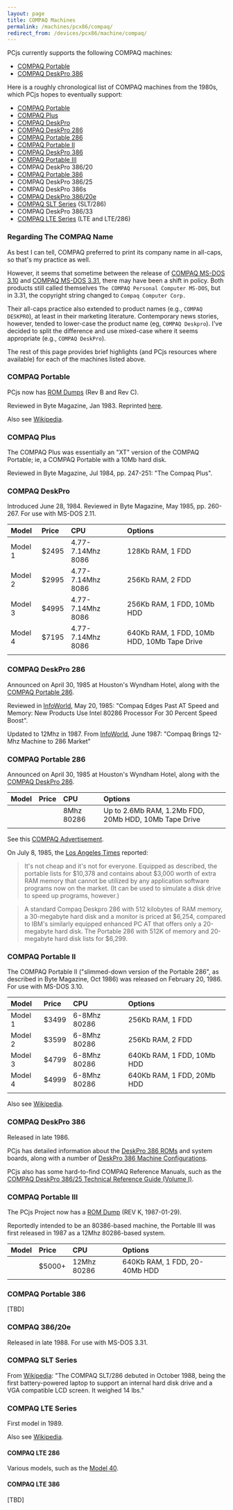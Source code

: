 ```yaml
---
layout: page
title: COMPAQ Machines
permalink: /machines/pcx86/compaq/
redirect_from: /devices/pcx86/machine/compaq/
---
```


PCjs currently supports the following COMPAQ machines:

  - [COMPAQ Portable](portable/vdu/)
  - [COMPAQ DeskPro 386](deskpro386/)

Here is a roughly chronological list of COMPAQ machines from the 1980s, which PCjs hopes to eventually support:

  - [COMPAQ Portable](#compaq-portable)
  - [COMPAQ Plus](#compaq-plus)
  - [COMPAQ DeskPro](#compaq-deskpro)
  - [COMPAQ DeskPro 286](#compaq-deskpro-286)
  - [COMPAQ Portable 286](#compaq-portable-286)
  - [COMPAQ Portable II](#compaq-portable-ii)
  - [COMPAQ DeskPro 386](#compaq-deskpro-386)
  - [COMPAQ Portable III](#compaq-portable-iii)
  - COMPAQ DeskPro 386/20
  - [COMPAQ Portable 386](#compaq-portable-386)
  - COMPAQ DeskPro 386/25
  - COMPAQ DeskPro 386s
  - [COMPAQ DeskPro 386/20e](#compaq-38620e)
  - [COMPAQ SLT Series](#compaq-slt-series) (SLT/286)
  - COMPAQ DeskPro 386/33
  - [COMPAQ LTE Series](#compaq-lte-series) (LTE and LTE/286)

### Regarding The COMPAQ Name

As best I can tell, COMPAQ preferred to print its company name in all-caps, so that's my practice as well.

However, it seems that sometime between the release of [COMPAQ MS-DOS 3.10](/software/pcx86/sys/dos/compaq/3.10/) and
[COMPAQ MS-DOS 3.31](/software/pcx86/sys/dos/compaq/3.31/), there may have been a shift in policy.  Both products still
called themselves `The COMPAQ Personal Computer MS-DOS`, but in 3.31, the copyright string changed to
`Compaq Computer Corp.`

Their all-caps practice also extended to product names (e.g., `COMPAQ DESKPRO`), at least in their marketing literature.
Contemporary news stories, however, tended to lower-case the product name (eg, `COMPAQ Deskpro`).  I've decided to
split the difference and use mixed-case where it seems appropriate (e.g., `COMPAQ DeskPro`).

The rest of this page provides brief highlights (and PCjs resources where available) for each of the machines listed above.

### COMPAQ Portable

PCjs now has [ROM Dumps](/machines/pcx86/compaq/portable/rom/) (Rev B and Rev C).

Reviewed in Byte Magazine, Jan 1983.  Reprinted [here](http://blog.modernmechanix.com/byte-reviews-the-compaq-first-pc-clone/).

Also see [Wikipedia](https://en.wikipedia.org/wiki/Compaq_Portable).

### COMPAQ Plus

The COMPAQ Plus was essentially an "XT" version of the COMPAQ Portable; ie, a COMPAQ Portable with a 10Mb hard disk.

Reviewed in Byte Magazine, Jul 1984, pp. 247-251: "The Compaq Plus".

### COMPAQ DeskPro

Introduced June 28, 1984.  Reviewed in Byte Magazine, May 1985, pp. 260-267.  For use with MS-DOS 2.11.

**Model** | **Price** | **CPU**           | **Options**
:-------- | :-------- | :---------------- | :------------------------------------------
Model 1   | $2495     | 4.77-7.14Mhz 8086 | 128Kb RAM, 1 FDD
Model 2   | $2995     | 4.77-7.14Mhz 8086 | 256Kb RAM, 2 FDD
Model 3   | $4995     | 4.77-7.14Mhz 8086 | 256Kb RAM, 1 FDD, 10Mb HDD
Model 4   | $7195     | 4.77-7.14Mhz 8086 | 640Kb RAM, 1 FDD, 10Mb HDD, 10Mb Tape Drive
          |           |                   |

### COMPAQ DeskPro 286

Announced on April 30, 1985 at Houston's Wyndham Hotel, along with the [COMPAQ Portable 286](#compaq-portable-286).

Reviewed in [InfoWorld](https://books.google.com/books?id=2i4EAAAAMBAJ&lpg=PA15&dq=infoworld%20compaq%20deskpro%201985&pg=PA15#v=onepage&q&f=false),
May 20, 1985: "Compaq Edges Past AT Speed and Memory: New Products Use Intel 80286 Processor For 30 Percent Speed Boost".

Updated to 12Mhz in 1987.
From [InfoWorld](https://books.google.com/books?id=yzAEAAAAMBAJ&lpg=PA56&ots=jBzxR3wcps&dq=%22compaq%20deskpro%20286%22&pg=PA56#v=onepage&q&f=false),
June 1987: "Compaq Brings 12-Mhz Machine to 286 Market"

### COMPAQ Portable 286

Announced on April 30, 1985 at Houston's Wyndham Hotel, along with the [COMPAQ DeskPro 286](#compaq-deskpro-286).

**Model** | **Price** | **CPU**           | **Options**
:-------- | :-------- | :---------------- | :----------------------------------------------------
          |           | 8Mhz 80286        | Up to 2.6Mb RAM, 1.2Mb FDD, 20Mb HDD, 10Mb Tape Drive
          |           |                   |
 
See this [COMPAQ Advertisement](http://www.computerhistory.org/revolution/mobile-computing/18/343/1658).

On July 8, 1985, the [Los Angeles Times](http://articles.latimes.com/1985-07-08/business/fi-9857_1_hard-disk-drive)
reported:

>It's not cheap and it's not for everyone. Equipped as described, the portable lists for $10,378 and contains
about $3,000 worth of extra RAM memory that cannot be utilized by any application software programs now on the market.
(It can be used to simulate a disk drive to speed up programs, however.)

>A standard Compaq Deskpro 286 with 512 kilobytes of RAM memory, a 30-megabyte hard disk and a monitor is priced
at $6,254, compared to IBM's similarly equipped enhanced PC AT that offers only a 20-megabyte hard disk. The Portable
286 with 512K of memory and 20-megabyte hard disk lists for $6,299.

### COMPAQ Portable II

The COMPAQ Portable II ("slimmed-down version of the Portable 286", as described in Byte Magazine, Oct 1986) was
released on February 20, 1986.  For use with MS-DOS 3.10. 

**Model** | **Price** | **CPU**           | **Options**
:-------- | :-------- | :---------------- | :------------------------------------------
Model 1   | $3499     | 6-8Mhz 80286      | 256Kb RAM, 1 FDD
Model 2   | $3599     | 6-8Mhz 80286      | 256Kb RAM, 2 FDD
Model 3   | $4799     | 6-8Mhz 80286      | 640Kb RAM, 1 FDD, 10Mb HDD
Model 4   | $4999     | 6-8Mhz 80286      | 640Kb RAM, 1 FDD, 20Mb HDD
          |           |                   |

Also see [Wikipedia](https://en.wikipedia.org/wiki/Compaq_Portable_II).

### COMPAQ DeskPro 386

Released in late 1986.

PCjs has detailed information about the [DeskPro 386 ROMs](/machines/pcx86/compaq/deskpro386/rom/) and system boards,
along with a number of [DeskPro 386 Machine Configurations](/machines/pcx86/compaq/deskpro386/).

PCjs also has some hard-to-find COMPAQ Reference Manuals, such as the
[COMPAQ DeskPro 386/25 Technical Reference Guide (Volume I)](/machines/pcx86/compaq/deskpro386/#documents).

### COMPAQ Portable III

The PCjs Project now has a [ROM Dump](/machines/pcx86/compaq/portable3/rom/) (REV K, 1987-01-29).

Reportedly intended to be an 80386-based machine, the Portable III was first released in 1987 as a 12Mhz
80286-based system.

**Model** | **Price** | **CPU**           | **Options**
:-------- | :-------- | :---------------- | :----------------------------
          | $5000+    | 12Mhz 80286       | 640Kb RAM, 1 FDD, 20-40Mb HDD
          |           |                   |

### COMPAQ Portable 386

[TBD]

### COMPAQ 386/20e

Released in late 1988.  For use with MS-DOS 3.31.

### COMPAQ SLT Series

From [Wikipedia](https://en.wikipedia.org/wiki/History_of_laptops#Compaq_SLT.2F286): "The COMPAQ SLT/286 debuted
in October 1988, being the first battery-powered laptop to support an internal hard disk drive and a VGA compatible
LCD screen. It weighed 14 lbs."

### COMPAQ LTE Series

First model in 1989.

Also see [Wikipedia](https://en.wikipedia.org/wiki/Compaq_LTE).

#### COMPAQ LTE 286

Various models, such as the [Model 40](http://www.overclockers.com/compaq-lte-286-model-40/).

#### COMPAQ LTE 386

[TBD]

